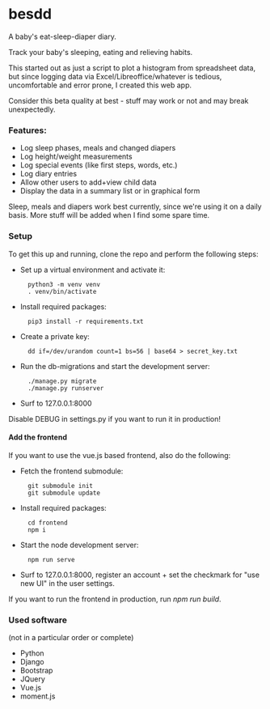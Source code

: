 # besdd
A baby's eat-sleep-diaper diary.

Track your baby's sleeping, eating and relieving habits.

This started out as just a script to plot a histogram from spreadsheet data, but since
logging data via Excel/Libreoffice/whatever is tedious, uncomfortable and error prone, I
created this web app.

Consider this beta quality at best - stuff may work or not and may break unexpectedly.

### Features:

- Log sleep phases, meals and changed diapers
- Log height/weight measurements
- Log special events (like first steps, words, etc.)
- Log diary entries
- Allow other users to add+view child data
- Display the data in a summary list or in graphical form

Sleep, meals and diapers work best currently, since we're using it on a daily basis. More
stuff will be added when I find some spare time.

### Setup

To get this up and running, clone the repo and perform the following steps:

- Set up a virtual environment and activate it:

        python3 -m venv venv
        . venv/bin/activate

- Install required packages:
  
        pip3 install -r requirements.txt

- Create a private key:

        dd if=/dev/urandom count=1 bs=56 | base64 > secret_key.txt

- Run the db-migrations and start the development server:

        ./manage.py migrate
        ./manage.py runserver

- Surf to 127.0.0.1:8000

Disable DEBUG in settings.py if you want to run it in production!

#### Add the frontend

If you want to use the vue.js based frontend, also do the following:

- Fetch the frontend submodule:

        git submodule init
        git submodule update

- Install required packages:

        cd frontend
        npm i

- Start the node development server:

        npm run serve

- Surf to 127.0.0.1:8000, register an account + set the checkmark for "use new UI" in the user settings.

If you want to run the frontend in production, run *npm run build*.

### Used software

(not in a particular order or complete)

- Python
- Django
- Bootstrap
- JQuery
- Vue.js
- moment.js
